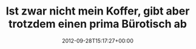 ---
retweeted: false
source: <a href="http://twitter.com/download/android" rel="nofollow">Twitter for Android</a>
entities:
  user_mentions: []
  urls: []
  symbols: []
  media:
  - expanded_url: https://twitter.com/bascht/status/251702162315431938/photo/1
    indices:
    - '73'
    - '93'
    url: http://t.co/NZrxue8b
    media_url: http://pbs.twimg.com/media/A345yHjCUAA3lvj.jpg
    id_str: '251702162361569280'
    id: '251702162361569280'
    media_url_https: https://pbs.twimg.com/media/A345yHjCUAA3lvj.jpg
    sizes:
      medium:
        w: '1200'
        h: '676'
        resize: fit
      large:
        w: '2048'
        h: '1155'
        resize: fit
      thumb:
        w: '150'
        h: '150'
        resize: crop
      small:
        w: '680'
        h: '383'
        resize: fit
    type: photo
    display_url: pic.twitter.com/NZrxue8b
  hashtags: []
display_text_range:
- '0'
- '93'
favorite_count: '0'
id_str: '251702162315431938'
truncated: false
retweet_count: '0'
id: '251702162315431938'
possibly_sensitive: false
created_at: Fri Sep 28 15:17:27 +0000 2012
favorited: false
full_text: Ist zwar nicht mein Koffer, gibt aber trotzdem einen prima Bürotisch ab.
lang: de
extended_entities:
  media:
  - expanded_url: https://twitter.com/bascht/status/251702162315431938/photo/1
    indices:
    - '73'
    - '93'
    url: http://t.co/NZrxue8b
    media_url: http://pbs.twimg.com/media/A345yHjCUAA3lvj.jpg
    id_str: '251702162361569280'
    id: '251702162361569280'
    media_url_https: https://pbs.twimg.com/media/A345yHjCUAA3lvj.jpg
    sizes:
      medium:
        w: '1200'
        h: '676'
        resize: fit
      large:
        w: '2048'
        h: '1155'
        resize: fit
      thumb:
        w: '150'
        h: '150'
        resize: crop
      small:
        w: '680'
        h: '383'
        resize: fit
    type: photo
    display_url: pic.twitter.com/NZrxue8b
tags:
- pesos/twitter
date: '2012-09-28T15:17:27+00:00'
src: https://twitter.com/bascht/status/251702162315431938
original_url: https://twitter.com/bascht/status/251702162315431938
type: twitter_tweet
media_url: https://img.bascht.com/twitter/pbs.twimg.com/media/A345yHjCUAA3lvj.jpg
text: Ist zwar nicht mein Koffer, gibt aber trotzdem einen prima Bürotisch ab.
title: Ist zwar nicht mein Koffer, gibt aber trotzdem einen prima Bürotisch ab

---